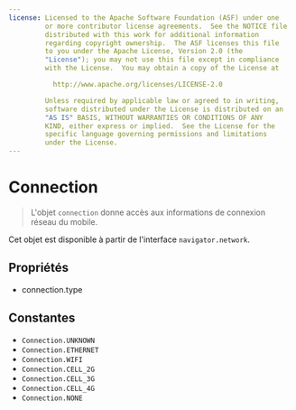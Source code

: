 ```yaml
---
license: Licensed to the Apache Software Foundation (ASF) under one
         or more contributor license agreements.  See the NOTICE file
         distributed with this work for additional information
         regarding copyright ownership.  The ASF licenses this file
         to you under the Apache License, Version 2.0 (the
         "License"); you may not use this file except in compliance
         with the License.  You may obtain a copy of the License at

           http://www.apache.org/licenses/LICENSE-2.0

         Unless required by applicable law or agreed to in writing,
         software distributed under the License is distributed on an
         "AS IS" BASIS, WITHOUT WARRANTIES OR CONDITIONS OF ANY
         KIND, either express or implied.  See the License for the
         specific language governing permissions and limitations
         under the License.
---
```


Connection
==========

> L'objet `connection` donne accès aux informations de connexion réseau du mobile.

Cet objet est disponible à partir de l'interface `navigator.network`.

Propriétés
----------

- connection.type

Constantes
----------

- `Connection.UNKNOWN`
- `Connection.ETHERNET`
- `Connection.WIFI`
- `Connection.CELL_2G`
- `Connection.CELL_3G`
- `Connection.CELL_4G`
- `Connection.NONE`

